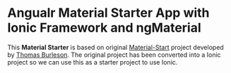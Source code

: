 # Angualr Material Starter App with Ionic Framework and ngMaterial

This **Material Starter** is based on original [Material-Start](https://github.com/angular/material-start) project developed by [Thomas Burleson](https://github.com/ThomasBurleson). The original project has been converted into a Ionic project so we can use this as a starter project to use Ionic.